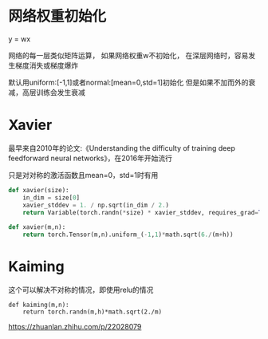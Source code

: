 # 网络权重初始化

y = wx

网络的每一层类似矩阵运算，
如果网络权重w不初始化，
在深层网络时，容易发生梯度消失或梯度爆炸

默认用uniform:[-1,1]或者normal:[mean=0,std=1]初始化
但是如果不加而外的衰减，高层训练会发生衰减


# Xavier

最早来自2010年的论文:《Understanding the difficulty of training deep feedforward neural networks》，在2016年开始流行

只是对对称的激活函数且mean=0，std=1时有用

```py
def xavier(size):
    in_dim = size[0]
    xavier_stddev = 1. / np.sqrt(in_dim / 2.)
    return Variable(torch.randn(*size) * xavier_stddev, requires_grad=True)
    
def xavier(m,n):
    return torch.Tensor(m,n).uniform_(-1,1)*math.sqrt(6./(m+h))
```


# Kaiming

这个可以解决不对称的情况，即使用relu的情况

```
def kaiming(m,n):
    return torch.randn(m,h)*math.sqrt(2./m)
```


https://zhuanlan.zhihu.com/p/22028079
